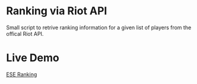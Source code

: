 # Ranking via Riot API
Small script to retrive ranking information for a given list of players from the offical Riot API.

# Live Demo
[ESE Ranking](https://media.atlantishq.de/ese/ese.json.html)
